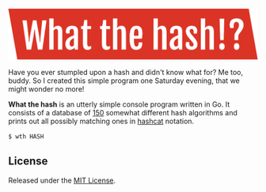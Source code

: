 ![What the hash!?](assets/logo.png)

Have you ever stumpled upon a hash and didn't know what for? Me too, buddy. So I created this simple program one Saturday evening, that we might wonder no more!

**What the hash** is an utterly simple console program written in Go. It consists of a database of [150](https://github.com/s0md3v/Bolt/blob/master/db/hashes.json) somewhat different hash algorithms and prints out all possibly matching ones in [hashcat](https://hashcat.net/hashcat/) notation. 

```sh
$ wth HASH
```

## License
Released under the [MIT License](LICENSE).